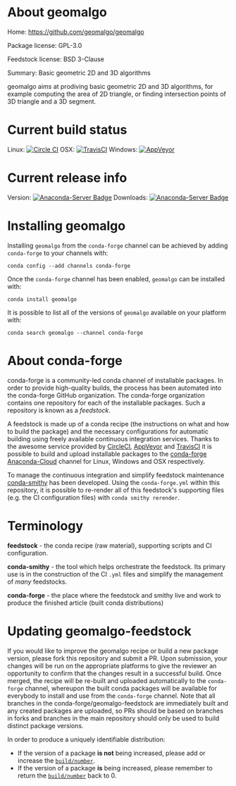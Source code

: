 About geomalgo
==============

Home: https://github.com/geomalgo/geomalgo

Package license: GPL-3.0

Feedstock license: BSD 3-Clause

Summary: Basic geometric 2D and 3D algorithms

geomalgo aims at prodiving basic geometric 2D and 3D algorithms, for
example computing the area of 2D triangle, or finding intersection
points of 3D triangle and a 3D segment.


Current build status
====================

Linux: [![Circle CI](https://circleci.com/gh/conda-forge/geomalgo-feedstock.svg?style=shield)](https://circleci.com/gh/conda-forge/geomalgo-feedstock)
OSX: [![TravisCI](https://travis-ci.org/conda-forge/geomalgo-feedstock.svg?branch=master)](https://travis-ci.org/conda-forge/geomalgo-feedstock)
Windows: [![AppVeyor](https://ci.appveyor.com/api/projects/status/github/conda-forge/geomalgo-feedstock?svg=True)](https://ci.appveyor.com/project/conda-forge/geomalgo-feedstock/branch/master)

Current release info
====================
Version: [![Anaconda-Server Badge](https://anaconda.org/conda-forge/geomalgo/badges/version.svg)](https://anaconda.org/conda-forge/geomalgo)
Downloads: [![Anaconda-Server Badge](https://anaconda.org/conda-forge/geomalgo/badges/downloads.svg)](https://anaconda.org/conda-forge/geomalgo)

Installing geomalgo
===================

Installing `geomalgo` from the `conda-forge` channel can be achieved by adding `conda-forge` to your channels with:

```
conda config --add channels conda-forge
```

Once the `conda-forge` channel has been enabled, `geomalgo` can be installed with:

```
conda install geomalgo
```

It is possible to list all of the versions of `geomalgo` available on your platform with:

```
conda search geomalgo --channel conda-forge
```


About conda-forge
=================

conda-forge is a community-led conda channel of installable packages.
In order to provide high-quality builds, the process has been automated into the
conda-forge GitHub organization. The conda-forge organization contains one repository
for each of the installable packages. Such a repository is known as a *feedstock*.

A feedstock is made up of a conda recipe (the instructions on what and how to build
the package) and the necessary configurations for automatic building using freely
available continuous integration services. Thanks to the awesome service provided by
[CircleCI](https://circleci.com/), [AppVeyor](http://www.appveyor.com/)
and [TravisCI](https://travis-ci.org/) it is possible to build and upload installable
packages to the [conda-forge](https://anaconda.org/conda-forge)
[Anaconda-Cloud](http://docs.anaconda.org/) channel for Linux, Windows and OSX respectively.

To manage the continuous integration and simplify feedstock maintenance
[conda-smithy](http://github.com/conda-forge/conda-smithy) has been developed.
Using the ``conda-forge.yml`` within this repository, it is possible to re-render all of
this feedstock's supporting files (e.g. the CI configuration files) with ``conda smithy rerender``.


Terminology
===========

**feedstock** - the conda recipe (raw material), supporting scripts and CI configuration.

**conda-smithy** - the tool which helps orchestrate the feedstock.
                   Its primary use is in the construction of the CI ``.yml`` files
                   and simplify the management of *many* feedstocks.

**conda-forge** - the place where the feedstock and smithy live and work to
                  produce the finished article (built conda distributions)


Updating geomalgo-feedstock
===========================

If you would like to improve the geomalgo recipe or build a new
package version, please fork this repository and submit a PR. Upon submission,
your changes will be run on the appropriate platforms to give the reviewer an
opportunity to confirm that the changes result in a successful build. Once
merged, the recipe will be re-built and uploaded automatically to the
`conda-forge` channel, whereupon the built conda packages will be available for
everybody to install and use from the `conda-forge` channel.
Note that all branches in the conda-forge/geomalgo-feedstock are
immediately built and any created packages are uploaded, so PRs should be based
on branches in forks and branches in the main repository should only be used to
build distinct package versions.

In order to produce a uniquely identifiable distribution:
 * If the version of a package **is not** being increased, please add or increase
   the [``build/number``](http://conda.pydata.org/docs/building/meta-yaml.html#build-number-and-string).
 * If the version of a package **is** being increased, please remember to return
   the [``build/number``](http://conda.pydata.org/docs/building/meta-yaml.html#build-number-and-string)
   back to 0.
